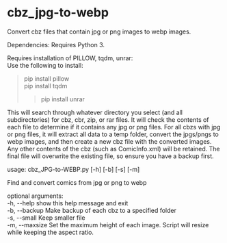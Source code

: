# cbz_jpg-to-webp
Convert cbz files that contain jpg or png images to webp images.

Dependencies:
Requires Python 3.

Requires installation of PILLOW, tqdm, unrar:  
Use the following to install:  
>pip install pillow  
>pip install tqdm
>>pip install unrar

This will search through whatever directory you select (and all subdirectories) for cbz, cbr, zip, or rar files.  It will check the contents of each file to determine if it contains any jpg or png files.  For all cbzs with jpg or png files, it will extract all data to a temp folder, convert the jpgs/pngs to webp images, and then create a new cbz file with the converted images.  Any other contents of the cbz (such as ComicInfo.xml) will be retained.  The final file will overwrite the existing file, so ensure you have a backup first.

usage: cbz_JPG-to-WEBP.py [-h] [-b] [-s] [-m]

Find and convert comics from jpg or png to webp

optional arguments:  
  -h, --help    show this help message and exit  
  -b, --backup  Make backup of each cbz to a specified folder  
  -s, --small   Keep smaller file  
  -m, --maxsize Set the maximum height of each image.  Script will resize while keeping the aspect ratio.
